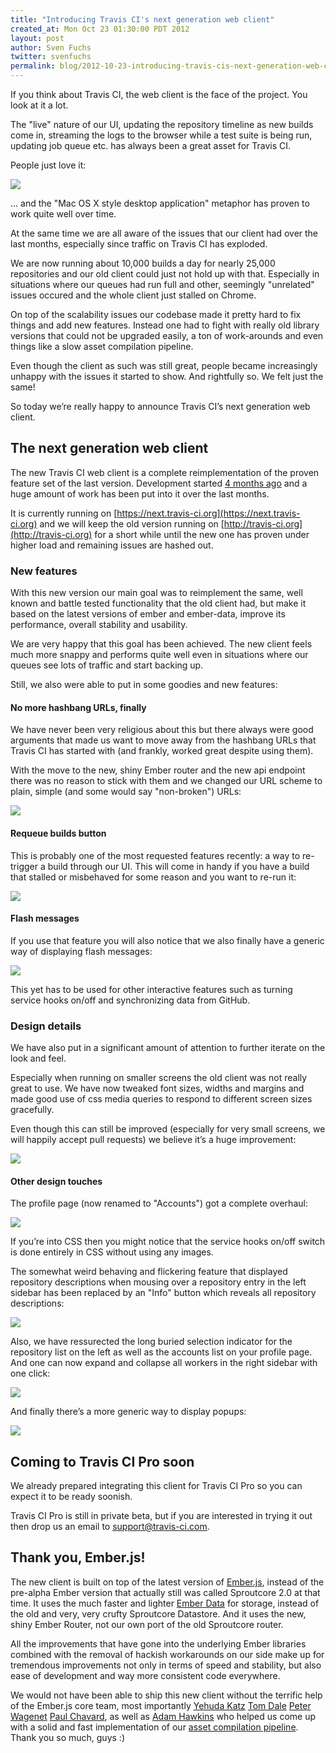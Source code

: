 ```yaml
---
title: "Introducing Travis CI's next generation web client"
created_at: Mon Oct 23 01:30:00 PDT 2012
layout: post
author: Sven Fuchs
twitter: svenfuchs
permalink: blog/2012-10-23-introducing-travis-cis-next-generation-web-client
---
```


If you think about Travis CI, the web client is the face of the project. You
look at it a lot.

The "live" nature of our UI, updating the repository timeline as new builds
come in, streaming the logs to the browser while a test suite is being run,
updating job queue etc. has always been a great asset for Travis CI.

People just love it:

[![](http://s3itch.svenfuchs.com/tweet_steveklabnik-20121017-000845.jpg)](http://twitter.com/steveklabnik/status/254714874251325440)

... and the "Mac OS X style desktop application" metaphor has proven to work
quite well over time.

At the same time we are all aware of the issues that our client had over the
last months, especially since traffic on Travis CI has exploded.

We are now running about 10,000 builds a day for nearly 25,000 repositories and
our old client could just not hold up with that. Especially in situations where
our queues had run full and other, seemingly "unrelated" issues occured and the
whole client just stalled on Chrome.

On top of the scalability issues our codebase made it pretty hard to fix things
and add new features. Instead one had to fight with really old library versions
that could not be upgraded easily, a ton of work-arounds and even things like a
slow asset compilation pipeline.

Even though the client as such was still great, people became increasingly
unhappy with the issues it started to show. And rightfully so. We felt just
the same!

So today we&rsquo;re really happy to announce Travis CI&rsquo;s next generation
web client.


## The next generation web client

The new Travis CI web client is a complete reimplementation of the proven
feature set of the last version. Development started [4 months ago](https://github.com/travis-ci/travis-web/commit/a3f629bd0d54c99450fb41e366c78f4e8f1a7783)
and a huge amount of work has been put into it over the last months.

It is currently running on
[https://next.travis-ci.org](https://next.travis-ci.org) and we will keep the
old version running on [http://travis-ci.org](http://travis-ci.org) for a short
while until the new one has proven under higher load and remaining issues are
hashed out.

### New features

With this new version  our main goal was to reimplement the same, well known
and battle tested functionality that the old client had, but make it based
on the latest versions of ember and ember-data, improve its performance,
overall stability and usability.

We are very happy that this goal has been achieved. The new client feels
much more snappy and performs quite well even in situations where our queues
see lots of traffic and start backing up.

Still, we also were able to put in some goodies and new features:

#### No more hashbang URLs, finally

We have never been very religious about this but there always were good
arguments that made us want to move away from the hashbang URLs that Travis CI
has started with (and frankly, worked great despite using them).

With the move to the new, shiny Ember router and the new api endpoint there
was no reason to stick with them and we changed our URL scheme to plain,
simple (and some would say "non-broken") URLs:

![](http://s3itch.svenfuchs.com/no_hashbang_urls-20121017-001420.jpg)

#### Requeue builds button

This is probably one of the most requested features recently: a way to
re-trigger a build through our UI. This will come in handy if you have a build
that stalled or misbehaved for some reason and you want to re-run it:

![](http://s3itch.svenfuchs.com/rebuild-button-20121017-001533.jpg)

#### Flash messages

If you use that feature you will also notice that we also finally have a
generic way of displaying flash messages:

![](http://s3itch.svenfuchs.com/flash-20121017-001607.jpg)

This yet has to be used for other interactive features such as turning
service hooks on/off and synchronizing data from GitHub.

### Design details

We have also put in a significant amount of attention to further iterate on
the look and feel.

Especially when running on smaller screens the old client was not really great
to use. We have now tweaked font sizes, widths and margins and made good use of
css media queries to respond to different screen sizes gracefully.

Even though this can still be improved (especially for very small screens, we
will happily accept pull requests) we believe it&rsquo;s a huge improvement:

![](http://s3itch.svenfuchs.com/left-sidebar-scaling-20121017-001639.jpg)

#### Other design touches

The profile page (now renamed to "Accounts") got a complete overhaul:

![](http://s3itch.svenfuchs.com/account-hooks-20121017-001727.jpg)

If you&rsquo;re into CSS then you might notice that the service hooks on/off
switch is done entirely in CSS without using any images.

The somewhat weird behaving and flickering feature that displayed repository
descriptions when mousing over a repository entry in the left sidebar has been
replaced by an "Info" button which reveals all repository descriptions:

![](http://s3itch.svenfuchs.com/repo-info-20121017-004218.jpg)

Also, we have ressurected the long buried selection indicator for the
repository list on the left as well as the accounts list on your profile page.
And one can now expand and collapse all workers in the right sidebar with one
click:

![](http://s3itch.svenfuchs.com/list-indicator-expand-workers-20121017-001806.jpg)

And finally there&rsquo;s a more generic way to display popups:

![](http://s3itch.svenfuchs.com/popup-20121017-001956.jpg)


## Coming to Travis CI Pro soon

We already prepared integrating this client for Travis CI Pro so you can expect
it to be ready soonish.

Travis CI Pro is still in private beta, but if you are interested in trying it
out then drop us an email to <a href="maito:support@travis-ci.com">support@travis-ci.com</a>.


## Thank you, Ember.js!

The new client is built on top of the latest version of
[Ember.js](http://emberjs.com), instead of the pre-alpha Ember version that
actually still was called Sproutcore 2.0 at that time. It uses the much faster
and lighter [Ember Data](https://github.com/emberjs/data) for storage, instead
of the old and very, very crufty Sproutcore Datastore. And it uses the new,
shiny Ember Router, not our own port of the old Sproutcore router.

All the improvements that have gone into the underlying Ember libraries
combined with the removal of hackish workarounds on our side make up for
tremendous improvements not only in terms of speed and stability, but also ease
of development and way more consistent code everywhere.

We would not have been able to ship this new client without the terrific help
of the Ember.js core team, most importantly
[Yehuda Katz](https://github.com/wycats)
[Tom Dale](https://github.com/tomdale)
[Peter Wagenet](https://github.com/wagenet)
[Paul Chavard](https://github.com/tchak), as well as
[Adam Hawkins](https://github.com/twinturbo) who helped us come up with a
solid and fast implementation of our [asset compilation pipeline](https://github.com/travis-ci/travis-web/blob/master/AssetFile).
Thank you so much, guys :)






